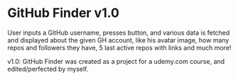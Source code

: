 # GitHub Finder v1.0

User inputs a GitHub username, presses button, and various data is fetched and displayed about the given GH account, like his avatar image, how many repos and followers they have, 5 last active repos with links and much more!

v1.0: GitHub Finder was created as a project for a udemy.com course, and edited/perfected by myself.
